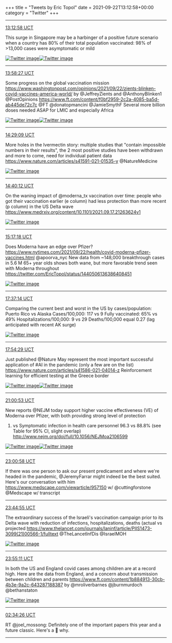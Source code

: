 +++
title = "Tweets by Eric Topol" 
date = 2021-09-22T13:12:58+00:00
category = "Twitter"
+++


---

<a href="https://twitter.com/erictopol/status/1440665424769679368" target="_blank" rel="noreferer">13:12:58 UCT</a>

This surge in Singapore may be a harbinger of a positive future scenario when a country has 80% of their total population vaccinated: 98% of &gt;13,000 cases were asymptomatic or mild 

<a href="E_5FeKVUYAgdFSc.jpg"  ><img src="E_5FeKVUYAgdFSc.jpg" alt="Twitter image" ></img></a><a href="E_5FgAjUYAQn26O.jpg"  ><img src="E_5FgAjUYAQn26O.jpg" alt="Twitter image" ></img></a>

---

<a href="https://twitter.com/erictopol/status/1440676871746711560" target="_blank" rel="noreferer">13:58:27 UCT</a>

Some progress on the global vaccination mission
https://www.washingtonpost.com/opinions/2021/09/22/zients-blinken-covid-vaccines-america-world/ by 
@JeffreyZients and @AnthonyBlinken1 @PostOpinions 
https://www.ft.com/content/f0bf2959-2c2a-4085-ba5d-ab445de72c7c @FT @donatopmancini @JamieSmythF 
Several more billion doses needed ASAP for LMIC and especially Africa 

<a href="E_5PbJoUcBYR4or.jpg"  ><img src="E_5PbJoUcBYR4or.jpg" alt="Twitter image" ></img></a><a href="E_5PdCKVkAISx76.png"  ><img src="E_5PdCKVkAISx76.png" alt="Twitter image" ></img></a>

---

<a href="https://twitter.com/erictopol/status/1440684596450902020" target="_blank" rel="noreferer">14:29:09 UCT</a>

More holes in the Ivermectin story: multiple studies that "contain impossible numbers in their results", the 2 most positive studies have been withdrawn and more to come, need for individual patient data
https://www.nature.com/articles/s41591-021-01535-y @NatureMedicine 

<a href="E_5W2teUUAYJpYP.jpg"  ><img src="E_5W2teUUAYJpYP.jpg" alt="Twitter image" ></img></a>

---

<a href="https://twitter.com/erictopol/status/1440687378285219860" target="_blank" rel="noreferer">14:40:12 UCT</a>

On the waning impact of @moderna_tx vaccination over time: people who got their vaccination earlier (e column) had less protection than more recent (p column) in the US Delta wave https://www.medrxiv.org/content/10.1101/2021.09.17.21263624v1 

<a href="E_5ZSqNVQAsyzSR.jpg"  ><img src="E_5ZSqNVQAsyzSR.jpg" alt="Twitter image" ></img></a>

---

<a href="https://twitter.com/erictopol/status/1440696717020581903" target="_blank" rel="noreferer">15:17:18 UCT</a>

Does Moderna have an edge over Pfizer?
https://www.nytimes.com/2021/09/22/health/covid-moderna-pfizer-vaccines.html @apoorva_nyc 
New data from ~148,000 breakthrough cases in 5.6 M 65+ year olds shows both wane, but more favorable trend seen with Moderna throughout
https://twitter.com/EricTopol/status/1440506136386408451 

<a href="E_5g4xxUYAI6Gfc.jpg"  ><img src="E_5g4xxUYAI6Gfc.jpg" alt="Twitter image" ></img></a>

---

<a href="https://twitter.com/erictopol/status/1440731930513661952" target="_blank" rel="noreferer">17:37:14 UCT</a>

Comparing the current best and worst in the US by cases/population: Puerto Rico vs Alaska
Cases/100,000: 117 vs 9
Fully vaccinated:  65% vs 49%
Hospitalizations/100,000: 9 vs 29
Deaths/100,000 equal 0.27
(lag anticipated with recent AK surge) 

<a href="E_6AiPeVQAMBxyV.jpg"  ><img src="E_6AiPeVQAMBxyV.jpg" alt="Twitter image" ></img></a>

---

<a href="https://twitter.com/erictopol/status/1440736270657867785" target="_blank" rel="noreferer">17:54:29 UCT</a>

Just published @Nature 
May represent the most important successful application of #AI in the pandemic (only a few are on the list) https://www.nature.com/articles/s41586-021-04014-z Reinforcement learning for efficient testing at the Greece border 

<a href="E_6EZdDVUAUz3zc.jpg"  ><img src="E_6EZdDVUAUz3zc.jpg" alt="Twitter image" ></img></a><a href="E_6EbXEVcAc-Dqp.jpg"  ><img src="E_6EbXEVcAc-Dqp.jpg" alt="Twitter image" ></img></a>

---

<a href="https://twitter.com/erictopol/status/1440783180915613699" target="_blank" rel="noreferer">21:00:53 UCT</a>

New reports @NEJM today support higher vaccine effectiveness (VE) of Moderna over Pfizer, with both providing strong level of protection
1. vs Symptomatic infection in health care personnel
96.3 vs 88.8% (see Table for 95% CI, slight overlap)
 http://www.nejm.org/doi/full/10.1056/NEJMoa2106599 

<a href="E_6tnYCVQAAQ-pf.jpg"  ><img src="E_6tnYCVQAAQ-pf.jpg" alt="Twitter image" ></img></a><a href="E_6tpOgUUAIRfsN.jpg"  ><img src="E_6tpOgUUAIRfsN.jpg" alt="Twitter image" ></img></a>

---

<a href="https://twitter.com/erictopol/status/1440813400192212997" target="_blank" rel="noreferer">23:00:58 UCT</a>

If there was one person to ask our present predicament and where we're headed in the pandemic, @JeremyFarrar might indeed be the best suited. Here's our conversation with him  https://www.medscape.com/viewarticle/957150
w/ @cuttingforstone @Medscape w/ transcript



---

<a href="https://twitter.com/erictopol/status/1440824461037477897" target="_blank" rel="noreferer">23:44:55 UCT</a>

The extraordinary success of the Israeli's vaccination campaign prior to its Delta wave with reduction of infections, hospitalizations, deaths (actual vs projected
https://www.thelancet.com/journals/laninf/article/PIIS1473-3099(21)00566-1/fulltext @TheLancetInfDis @IsraelMOH 

<a href="E_7V7R2VcAQPYFq.jpg"  ><img src="E_7V7R2VcAQPYFq.jpg" alt="Twitter image" ></img></a>

---

<a href="https://twitter.com/erictopol/status/1440827047031427074" target="_blank" rel="noreferer">23:55:11 UCT</a>

In both the US and England covid cases among children are at a record high. Here are the data from England, and a concern about transmission between children and parents https://www.ft.com/content/1b884913-30cb-4b3e-9a2c-643287188387 by @mroliverbarnes @jburnmurdoch @bethanstaton 

<a href="E_7W_lqVQAccFhW.jpg"  ><img src="E_7W_lqVQAccFhW.jpg" alt="Twitter image" ></img></a>

---

<a href="https://twitter.com/erictopol/status/1440867121710329865" target="_blank" rel="noreferer">02:34:26 UCT</a>

RT @joel_mossong: Definitely one of the important papers this year and a future classic. Here's a 🧵 why.



---